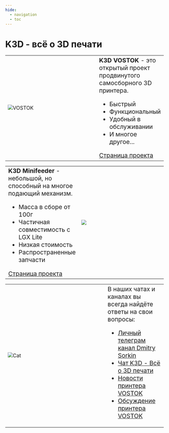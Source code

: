 ```yaml
---
hide:
  - navigation
  - toc
---
```


# K3D - всё о 3D печати

<table width=100%>
  <tbody width=100%>
    <tr width=100%>
      <td width=300 style="vertical-align: middle"><img src="./pics/index_vostok.png" alt="VOSTOK"></td>
      <td style="vertical-align: middle; font-size: 1.2em"><b>K3D VOSTOK</b> - это открытый проект продвинутого самосборного 3D принтера.
        <ul>
          <li>Быстрый</li>
          <li>Функциональный</li>
          <li>Удобный в обслуживании</li>
          <li>И многое другое...</li>
        </ul>
<a href="./vostok">Страница проекта</a>
</td>
    </tr>
  </tbody>
</table>

<table width=100%>
  <tbody width=100%>
    <tr width=100%>
      <td style="vertical-align: middle; font-size: 1.2em"><b>K3D Minifeeder</b> - небольшой, но способный на многое подающий механизм.
      <ul>
          <li>Масса в сборе от 100г</li>
          <li>Частичная совместимость с LGX Lite</li>
          <li>Низкая стоимость</li>
          <li>Распространенные запчасти</li>
      </ul>
      <a href="./minifeeder">Страница проекта</a>
      </td>
      <td width=300 style="vertical-align: middle"><img src="./pics/index_minifeeder.png"></td>
    </tr>
  </tbody>
</table>

<table width=100%>
  <tbody width=100%>
    <tr width=100%>
      <td width=300 style="vertical-align: middle"><img src="./pics/index_cat.jpg" alt="Cat"></td>
      <td style="vertical-align: middle; font-size: 1.2em">В наших чатах и каналах вы всегда найдёте ответы на свои вопросы:<br>
        <ul>
          <li><a href="http://t.me/dsorkin">Личный телеграм канал Dmitry Sorkin</a></li>
          <li><a href="http://t.me/K_3_D">Чат K3D - Всё о 3D печати</a></li>
          <li><a href="http://t.me/vostok3dp">Новости принтера VOSTOK</a></li>
          <li><a href="http://t.me/k3d_vostok">Обсуждение принтера VOSTOK</a></li>
        </ul>
      </td>
    </tr>
  </tbody>
</table>